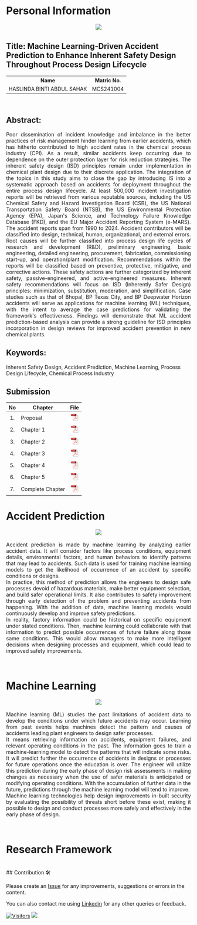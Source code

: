 # Personal Information

<p align="center">
  <p align="center"><img height="200px" src="https://github.com/drshahizan/research-design/blob/main/proposal/proposal24251/LeynzSahak/images/Me.jpg">
</p>

## Title: Machine Learning-Driven Accident Prediction to Enhance Inherent Safety Design Throughout Process Design Lifecycle

<table align="center">
  <tr>
    <th>Name</th>
    <th>Matric No.</th>
  </tr>
  <tr>
    <td>HASLINDA BINTI ABDUL SAHAK</td>
    <td>MCS241004</td>
  </tr>

</table>
<br>

## Abstract:

<p align="justify">
Poor dissemination of incident knowledge and imbalance in the better practices of risk management hinder learning from earlier accidents, which has hitherto contributed to high accident rates in the chemical process industry (CPI). As a result, similar accidents keep occurring due to dependence on the outer protection layer for risk reduction strategies. The inherent safety design (ISD) principles remain under implementation in chemical plant design due to their discrete application. The integration of the topics in this study aims to close the gap by introducing IS into a systematic approach based on accidents for deployment throughout the entire process design lifecycle. At least 500,000 incident investigation reports will be retrieved from various reputable sources, including the US Chemical Safety and Hazard Investigation Board (CSB), the US National Transportation Safety Board (NTSB), the US Environmental Protection Agency (EPA), Japan's Science, and Technology Failure Knowledge Database (FKD), and the EU Major Accident Reporting System (e-MARS). The accident reports span from 1990 to 2024. Accident contributors will be classified into design, technical, human, organizational, and external errors. Root causes will be further classified into process design life cycles of research and development (R&D), preliminary engineering, basic engineering, detailed engineering, procurement, fabrication, commissioning start-up, and operation/plant modification. Recommendations within the reports will be classified based on preventive, protective, mitigative, and corrective actions. These safety actions are further categorized by inherent safety, passive-engineered, and active-engineered measures. Inherent safety recommendations will focus on ISD (Inherently Safer Design) principles: minimization, substitution, moderation, and simplification. Case studies such as that of Bhopal, BP Texas City, and BP Deepwater Horizon accidents will serve as applications for machine learning (ML) techniques, with the intent to average the case predictions for validating the framework's effectiveness. Findings will demonstrate that ML accident prediction-based analysis can provide a strong guideline for ISD principles incorporation in design reviews for improved accident prevention in new chemical plants.
</p>

## Keywords: 
Inherent Safety Design, Accident Prediction, Machine Learning, Process Design Lifecycle, Chemical Process Industry
<br>
## Submission

| No  | Chapter     |                                                 File |
| :-: | ---------- | :---------------------------------------------------------------------------------------------------: |
|  1.  | Proposal | <a href="Proposal_Haslinda binti Abdul Sahak.pdf/"><img src="../../../images/pdf.svg" width="24px" height="24px"></a> |
|  2.  | Chapter 1 | <a href="Chapter 1/Chapter 1_Haslinda binti Abdul Sahak.pdf/"><img src="../../../images/pdf.svg" width="24px" height="24px"></a> |
|  3.  | Chapter 2 | <a href="Chapter 2/CHAPTER 2_Haslinda binti Abdul Sahak.pdf"><img src="../../../images/pdf.svg" width="24px" height="24px"></a> |
|  4.  | Chapter 3 | <a href="Chapter 3/"><img src="../../../images/pdf.svg" width="24px" height="24px"></a> |
|  5.  | Chapter 4 | <a href="Chapter 4/"><img src="../../../images/pdf.svg" width="24px" height="24px"></a> |
|  6.  | Chapter 5 | <a href="Chapter 5/"><img src="../../../images/pdf.svg" width="24px" height="24px"></a> |
|  7.  | Complete Chapter | <a href="Full Chapter/"><img src="../../../images/pdf.svg" width="24px" height="24px"></a> |

# **Accident Prediction**
<div align="center"><img src="https://github.com/drshahizan/research-design/blob/main/proposal/proposal24251/LeynzSshak/images/Picture2.png"></div>

<p align="justify">
Accident prediction is made by machine learning by analyzing earlier accident data. It will consider factors like process conditions, equipment details, environmental factors, and human behaviors to identify patterns that may lead to accidents. Such data is used for training machine learning models to get the likelihood of occurrence of an accident by specific conditions or designs.
  
<br>
In practice, this method of prediction allows the engineers to design safe processes devoid of hazardous materials, make better equipment selection, and build safer operational limits. It also contributes to safety improvement through early detection of the problem and preventing accidents from happening. With the addition of data, machine learning models would continuously develop and improve safety predictions.

<br>
In reality, factory information could be historical on specific equipment under stated conditions. Then, machine learning could collaborate with that information to predict possible occurrences of future failure along those same conditions. This would allow managers to make more intelligent decisions when designing processes and equipment, which could lead to improved safety improvements.
</p></br>

# **Machine Learning**
<div align="center"><img src="https://github.com/drshahizan/research-design/blob/main/proposal/proposal24251/LeynzSahak/images/Picture1.png"></div>

<p align="justify">
Machine learning (ML) studies the past limitations of accident data to develop the conditions under which future accidents may occur. Learning from past events helps machines detect the pattern and causes of accidents leading plant engineers to design safer processes.
  
<br>
It means retrieving information on accidents, equipment failures, and relevant operating conditions in the past. The information goes to train a machine-learning model to detect the patterns that will indicate some risks. It will predict further the occurrence of accidents in designs or processes for future operations once the education is over. The engineer will utilize this prediction during the early phase of design risk assessments in making changes as necessary when the use of safer materials is anticipated or modifying operating conditions. With the accumulation of further data in the future, predictions through the machine learning model will tend to improve.

<br>
Machine learning technologies help design improvements in-built security by evaluating the possibility of threats short before these exist, making it possible to design and conduct processes more safely and effectively in the early phase of design.
</p></br>

# **Research Framework**

</br> 
## Contribution 🛠️

Please create an [Issue](https://github.com/drshahizan/special-topic-data-engineering/issues) for any improvements, suggestions or errors in the content.

You can also contact me using [Linkedin](https://www.linkedin.com/in/drshahizan/) for any other queries or feedback.

[![Visitors](https://api.visitorbadge.io/api/visitors?path=https%3A%2F%2Fgithub.com%2Fdrshahizan&labelColor=%23697689&countColor=%23555555&style=plastic)](https://visitorbadge.io/status?path=https%3A%2F%2Fgithub.com%2Fdrshahizan)
![](https://hit.yhype.me/github/profile?user_id=81284918)


